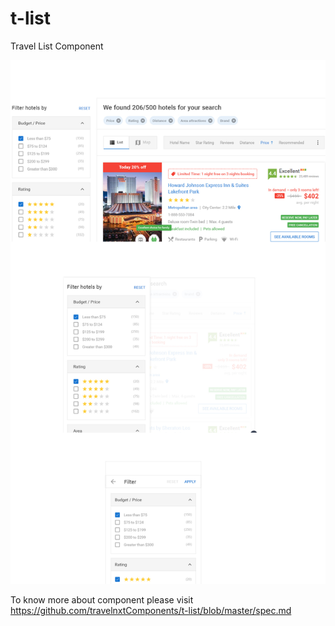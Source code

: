 # t-list

Travel List Component

<img src="https://github.com/travelnxtComponents/t-list/blob/master/t-list.png" alt="List component">

To know more about component please visit https://github.com/travelnxtComponents/t-list/blob/master/spec.md
